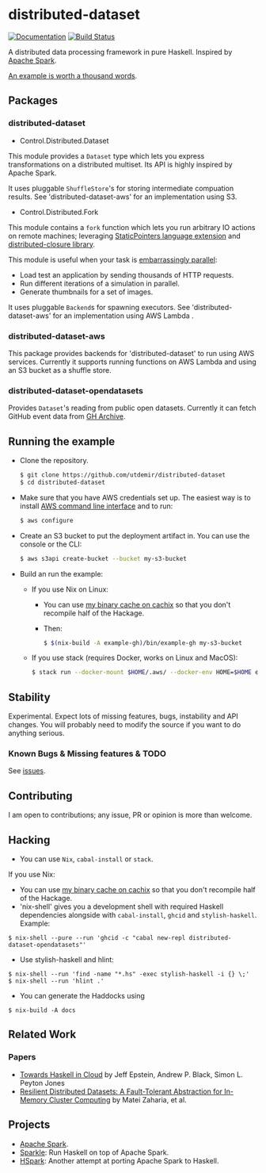 # distributed-dataset

[![Documentation](https://img.shields.io/badge/-api%20documentation-informational.svg)](https://utdemir.github.io/distributed-dataset/)
[![Build Status](https://travis-ci.org/utdemir/distributed-dataset.svg?branch=master)](https://travis-ci.org/utdemir/distributed-dataset)

A distributed data processing framework in pure Haskell. Inspired by [Apache Spark](https://spark.apache.org/).

[An example is worth a thousand words](/examples/gh/Main.hs).

## Packages

### distributed-dataset

* Control.Distributed.Dataset

This module provides a `Dataset` type which lets you express transformations on a distributed multiset. Its API is highly inspired by Apache Spark.

It uses pluggable `ShuffleStore`'s for storing intermediate compuation results. See 'distributed-dataset-aws' for an implementation using S3.

* Control.Distributed.Fork

This module contains a `fork` function which lets you run arbitrary IO actions on remote machines; leveraging [StaticPointers language extension](https://downloads.haskell.org/~ghc/latest/docs/html/users_guide/glasgow_exts.html#static-pointers) and [distributed-closure library](https://hackage.haskell.org/package/distributed-closure).

This module is useful when your task is [embarrassingly parallel](https://en.wikipedia.org/wiki/Embarrassingly_parallel):

* Load test an application by sending thousands of HTTP requests.
* Run different iterations of a simulation in parallel.
* Generate thumbnails for a set of images.

It uses pluggable `Backend`s for spawning executors. See 'distributed-dataset-aws' for an implementation using AWS Lambda .

### distributed-dataset-aws

This package provides backends for 'distributed-dataset' to run using AWS services. Currently it supports running functions on AWS Lambda and using an S3 bucket as a shuffle store.

### distributed-dataset-opendatasets

Provides `Dataset`'s reading from public open datasets. Currently it can fetch GitHub event data from [GH Archive](https://www.gharchive.org).

## Running the example

* Clone the repository.
  
  ```sh
  $ git clone https://github.com/utdemir/distributed-dataset
  $ cd distributed-dataset
  ```
  
* Make sure that you have AWS credentials set up. The easiest way is to install [AWS command line interface](https://aws.amazon.com/cli/) and to run:

  ```sh
  $ aws configure
  ```

* Create an S3 bucket to put the deployment artifact in. You can use the console or the CLI:

  ```sh
  $ aws s3api create-bucket --bucket my-s3-bucket
  ```

* Build an run the example:

  * If you use Nix on Linux: 
     
    * You can use [my binary cache on cachix](https://utdemir.cachix.org/) so that you don't recompile half of the Hackage.
 
    * Then:  
    
      ```sh
      $ $(nix-build -A example-gh)/bin/example-gh my-s3-bucket
      ```
    
  * If you use stack (requires Docker, works on Linux and MacOS): 
  
      ```sh
      $ stack run --docker-mount $HOME/.aws/ --docker-env HOME=$HOME example-gh my-s3-bucket
      ```

## Stability

Experimental. Expect lots of missing features, bugs, instability and API changes. You will probably need to modify the source if you want to do anything serious.

### Known Bugs & Missing features & TODO

See [issues](https://github.com/utdemir/distributed-dataset/issues).

## Contributing

I am open to contributions; any issue, PR or opinion is more than welcome.

## Hacking

* You can use `Nix`, `cabal-install` or `stack`.

If you use Nix:

* You can use [my binary cache on cachix](https://utdemir.cachix.org/) so that you don't recompile half of the Hackage.
* 'nix-shell' gives you a development shell with required Haskell dependencies alongside with `cabal-install`, `ghcid` and `stylish-haskell`. Example:

```
$ nix-shell --pure --run 'ghcid -c "cabal new-repl distributed-dataset-opendatasets"'
```

* Use stylish-haskell and hlint:

```
$ nix-shell --run 'find -name "*.hs" -exec stylish-haskell -i {} \;'
$ nix-shell --run 'hlint .'
``` 

* You can generate the Haddocks using 

```
$ nix-build -A docs
```

## Related Work

### Papers

* [Towards Haskell in Cloud](https://www.microsoft.com/en-us/research/publication/towards-haskell-cloud/) by Jeff Epstein, Andrew P. Black, Simon L. Peyton Jones 
* [Resilient Distributed Datasets: A Fault-Tolerant Abstraction for In-Memory Cluster Computing](https://cs.stanford.edu/~matei/papers/2012/nsdi_spark.pdf) by Matei Zaharia, et al.

## Projects

* [Apache Spark](https://spark.apache.org/).
* [Sparkle](https://github.com/tweag/sparkle): Run Haskell on top of Apache Spark.
* [HSpark](https://github.com/yogeshsajanikar/hspark): Another attempt at porting Apache Spark to Haskell.

